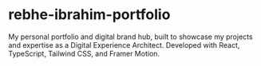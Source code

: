 # rebhe-ibrahim-portfolio
My personal portfolio and digital brand hub, built to showcase my projects and expertise as a Digital Experience Architect. Developed with React, TypeScript, Tailwind CSS, and Framer Motion.
